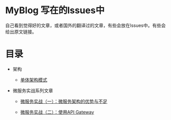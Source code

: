 # MyBlog  写在的lssues中

自己看到觉得好的文章，或者国外的翻译过的文章，有些会放在lssues中。有些会给出原文链接。

# 目录

- 架构
  - [单体架构模式](https://github.com/ADistanceThereIs/MyBlog/issues/2)

- 微服务实战系列文章
  - [微服务实战（一）：微服务架构的优势与不足](http://dockone.io/article/394)
  
  - [微服务实战（二）：使用API Gateway](http://dockone.io/article/482)
  

